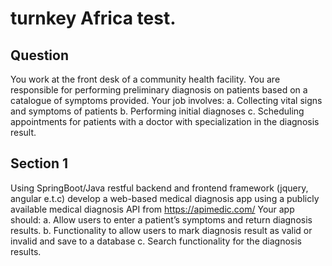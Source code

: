# turnkey Africa test.
## Question
You work at the front desk of a community health facility. You are responsible for performing
preliminary diagnosis on patients based on a catalogue of symptoms provided. Your job involves:
a. Collecting vital signs and symptoms of patients
b. Performing initial diagnoses
c. Scheduling appointments for patients with a doctor with specialization in the diagnosis
result.
## Section 1
Using SpringBoot/Java restful backend and frontend framework (jquery, angular e.t.c) develop a
web-based medical diagnosis app using a publicly available medical diagnosis API from
https://apimedic.com/ Your app should:
a. Allow users to enter a patient’s symptoms and return diagnosis results.
b. Functionality to allow users to mark diagnosis result as valid or invalid and save to a
database
c. Search functionality for the diagnosis results.
